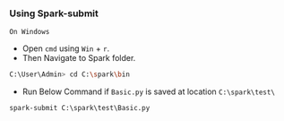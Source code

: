 ### Using Spark-submit
`On Windows`
- Open `cmd` using `Win` + `r`.
- Then Navigate to Spark folder.
```bash
C:\User\Admin> cd C:\spark\bin
```
- Run Below Command if `Basic.py` is saved at location `C:\spark\test\`

```cmd
spark-submit C:\spark\test\Basic.py
```